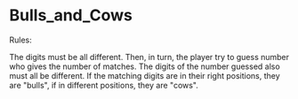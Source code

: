 # Bulls_and_Cows

Rules: 

The digits must be all different. Then, in turn, the player try to guess number who gives the number of matches. 
The digits of the number guessed also must all be different. 
If the matching digits are in their right positions, they are "bulls", if in different positions, they are "cows".
